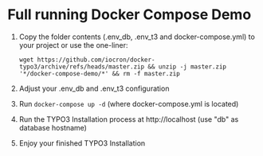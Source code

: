 # Full running Docker Compose Demo

1. Copy the folder contents (.env_db, .env_t3 and docker-compose.yml) to your project or use the one-liner: 
    
    `wget https://github.com/iocron/docker-typo3/archive/refs/heads/master.zip && unzip -j master.zip '*/docker-compose-demo/*' && rm -f master.zip`
2. Adjust your .env_db and .env_t3 configuration
3. Run `docker-compose up -d` (where docker-compose.yml is located)
4. Run the TYPO3 Installation process at http://localhost (use "db" as database hostname)
5. Enjoy your finished TYPO3 Installation

